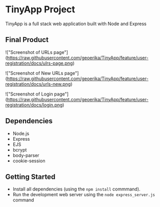 # TinyApp Project

TinyApp is a full stack web application built with Node and Express

## Final Product

!["Screenshot of URLs page"] (https://raw.githubusercontent.com/geoerika/TinyApp/feature/user-registration/docs/ulrs-page.png)

!["Screenshot of New URLs page"] (https://raw.githubusercontent.com/geoerika/TinyApp/feature/user-registration/docs/urls-new.png)

!["Screenshot of Login page"] (https://raw.githubusercontent.com/geoerika/TinyApp/feature/user-registration/docs/login.png)


## Dependencies

- Node.js
- Express
- EJS
- bcrypt
- body-parser
- cookie-session

## Getting Started

- Install all dependencies (using the `npm install` commmand).
- Run the development web server using the `node express_server.js` command

